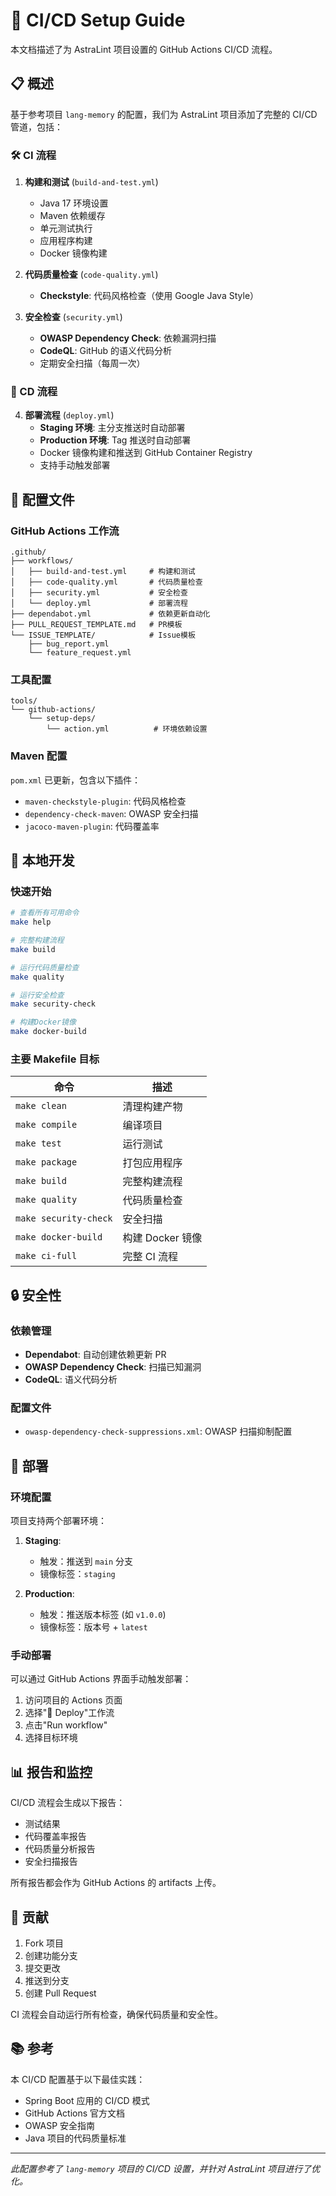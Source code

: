 # 🚀 CI/CD Setup Guide

本文档描述了为 AstraLint 项目设置的 GitHub Actions CI/CD 流程。

## 📋 概述

基于参考项目 `lang-memory` 的配置，我们为 AstraLint 项目添加了完整的 CI/CD 管道，包括：

### 🛠️ CI 流程

1. **构建和测试** (`build-and-test.yml`)

   - Java 17 环境设置
   - Maven 依赖缓存
   - 单元测试执行
   - 应用程序构建
   - Docker 镜像构建

2. **代码质量检查** (`code-quality.yml`)

   - **Checkstyle**: 代码风格检查（使用 Google Java Style）

3. **安全检查** (`security.yml`)
   - **OWASP Dependency Check**: 依赖漏洞扫描
   - **CodeQL**: GitHub 的语义代码分析
   - 定期安全扫描（每周一次）

### 🚀 CD 流程

4. **部署流程** (`deploy.yml`)
   - **Staging 环境**: 主分支推送时自动部署
   - **Production 环境**: Tag 推送时自动部署
   - Docker 镜像构建和推送到 GitHub Container Registry
   - 支持手动触发部署

## 🔧 配置文件

### GitHub Actions 工作流

```
.github/
├── workflows/
│   ├── build-and-test.yml     # 构建和测试
│   ├── code-quality.yml       # 代码质量检查
│   ├── security.yml           # 安全检查
│   └── deploy.yml             # 部署流程
├── dependabot.yml             # 依赖更新自动化
├── PULL_REQUEST_TEMPLATE.md   # PR模板
└── ISSUE_TEMPLATE/            # Issue模板
    ├── bug_report.yml
    └── feature_request.yml
```

### 工具配置

```
tools/
└── github-actions/
    └── setup-deps/
        └── action.yml          # 环境依赖设置
```

### Maven 配置

`pom.xml` 已更新，包含以下插件：

- `maven-checkstyle-plugin`: 代码风格检查
- `dependency-check-maven`: OWASP 安全扫描
- `jacoco-maven-plugin`: 代码覆盖率

## 📝 本地开发

### 快速开始

```bash
# 查看所有可用命令
make help

# 完整构建流程
make build

# 运行代码质量检查
make quality

# 运行安全检查
make security-check

# 构建Docker镜像
make docker-build
```

### 主要 Makefile 目标

| 命令                  | 描述             |
| --------------------- | ---------------- |
| `make clean`          | 清理构建产物     |
| `make compile`        | 编译项目         |
| `make test`           | 运行测试         |
| `make package`        | 打包应用程序     |
| `make build`          | 完整构建流程     |
| `make quality`        | 代码质量检查     |
| `make security-check` | 安全扫描         |
| `make docker-build`   | 构建 Docker 镜像 |
| `make ci-full`        | 完整 CI 流程     |

## 🔒 安全性

### 依赖管理

- **Dependabot**: 自动创建依赖更新 PR
- **OWASP Dependency Check**: 扫描已知漏洞
- **CodeQL**: 语义代码分析

### 配置文件

- `owasp-dependency-check-suppressions.xml`: OWASP 扫描抑制配置

## 🚀 部署

### 环境配置

项目支持两个部署环境：

1. **Staging**:

   - 触发：推送到 `main` 分支
   - 镜像标签：`staging`

2. **Production**:
   - 触发：推送版本标签 (如 `v1.0.0`)
   - 镜像标签：版本号 + `latest`

### 手动部署

可以通过 GitHub Actions 界面手动触发部署：

1. 访问项目的 Actions 页面
2. 选择"🚀 Deploy"工作流
3. 点击"Run workflow"
4. 选择目标环境

## 📊 报告和监控

CI/CD 流程会生成以下报告：

- 测试结果
- 代码覆盖率报告
- 代码质量分析报告
- 安全扫描报告

所有报告都会作为 GitHub Actions 的 artifacts 上传。

## 🤝 贡献

1. Fork 项目
2. 创建功能分支
3. 提交更改
4. 推送到分支
5. 创建 Pull Request

CI 流程会自动运行所有检查，确保代码质量和安全性。

## 📚 参考

本 CI/CD 配置基于以下最佳实践：

- Spring Boot 应用的 CI/CD 模式
- GitHub Actions 官方文档
- OWASP 安全指南
- Java 项目的代码质量标准

---

_此配置参考了 `lang-memory` 项目的 CI/CD 设置，并针对 AstraLint 项目进行了优化。_
